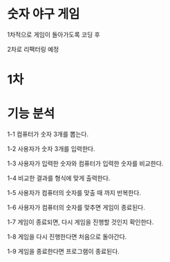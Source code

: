 # 숫자 야구 게임

1차적으로 게임이 돌아가도록 코딩 후

2차로 리팩터링 예정

# 1차

# 기능 분석

1-1 컴퓨터가 숫자 3개를 뽑는다.

1-2 사용자가 숫자 3개를 입력한다.

1-3 사용자가 입력한 숫자와 컴퓨터가 입력한 숫자를 비교한다.

1-4 비교한 결과를 형식에 맞게 출력한다.

1-5 사용자가 컴퓨터의 숫자를 맞출 때 까지 반복한다.

1-6 사용자가 컴퓨터의 숫자를 맞추면 게임이 종료된다.

1-7 게임이 종료되면, 다시 게임을 진행할 것인지 확인한다.

1-8 게임을 다시 진행한다면 처음으로 돌아간다.

1-9 게임을 종료한다면 프로그램이 종료된다.
